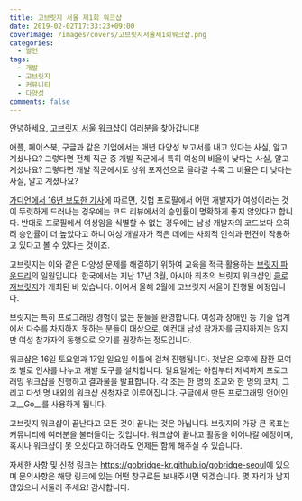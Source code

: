 ```yaml
---
title: 고브릿지 서울 제1회 워크샵
date: 2019-02-02T17:33:23+09:00
coverImage: /images/covers/고브릿지서울제1회워크샵.png
categories:
  - 발언
tags:
  - 개발
  - 고브릿지
  - 커뮤니티
  - 다양성
comments: false
---
```


안녕하세요, [고브릿지 서울 워크샵](https://gobridge-kr.github.io/gobridge-seoul)이 여러분을 찾아갑니다!

애플, 페이스북, 구글과 같은 기업에서는 매년 다양성 보고서를 내고 있다는 사실, 알고 계셨나요?
그렇다면 전체 직군 중 개발 직군에서 특히 여성의 비율이 낮다는 사실, 알고 계셨나요?
그렇다면 개발 직군에서도 상위 포지션으로 올라갈 수록 그 비율은 더 낮다는 사실, 알고 계셨나요?

[가디언에서 16년 보도한 기사](https://www.theguardian.com/technology/2016/feb/12/women-considered-better-coders-hide-gender-github)에 따르면, 깃헙 프로필에서 어떤 개발자가 여성이라는 것이 뚜렷하게 드러나는 경우에는 코드 리뷰에서의 승인률이 명확하게 좋지 않았다고 합니다. 반대로 프로필에서 여성임을 식별할 수 없는 경우에는 남성 개발자의 코드보다 오히려 승인률이 더 높았다고 하니 여성 개발자가 적은 데에는 사회적 인식과 편견이 작용하고 있다고 볼 수 있다는 것이죠.

고브릿지는 이와 같은 다양성 문제를 해결하기 위하여 교육을 적극 활용하는 [브릿지 파운드리](https://bridgefoundry.org/)의 일원입니다. 한국에서는 지난 17년 3월, 아시아 최초의 브릿지 워크샵인 [클로저브릿지](http://bridge-seoul.clojure.kr/)가 개최된 바 있습니다. 이어서 올해 2월에 고브릿지 서울이 진행될 예정입니다.

브릿지는 특히 프로그래밍 경험이 없는 분들을 환영합니다. 여성과 장애인 등 기술 업계에서 다수를 차지하지 못하는 분들이 대상으로, 예컨대 남성 참가자를 금지하지는 않지만 여성 참가자의 동행으로 오기를 권장하는 정도입니다.

워크샵은 16일 토요일과 17일 일요일 이틀에 걸쳐 진행됩니다. 첫날은 오후에 잠깐 모여 조 별로 인사를 나누고 개발 도구를 설치합니다. 일요일에는 아침부터 저녁까지 프로그래밍 워크샵을 진행하고 결과물을 발표합니다. 각 조는 한 명의 조교와 한 명의 코치, 그리고 다섯 명 내외의 워크샵 신청자로 이루어집니다. 구글에서 만든 프로그래밍 언어인 고__Go__를 사용하게 됩니다.

고브릿지 워크샵이 끝난다고 모든 것이 끝나는 것은 아닙니다. 브릿지의 가장 큰 목표는 커뮤니티에 여러분을 불러들이는 것입니다. 워크샵이 끝나고 활동을 이어나갈 예정이며, 혹시나 워크샵이 못 오셨다고 하더라도 언제든 함께 해주실 수 있습니다.

자세한 사항 및 신청 링크는 <https://gobridge-kr.github.io/gobridge-seoul>에 있으며 문의사항은 해당 링크에 있는 어떤 창구로든 보내주시면 되겠습니다. 몇 자리가 남지 않았으니 서둘러 주세요! 감사합니다.
